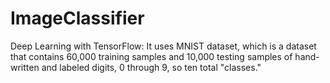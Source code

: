 # ImageClassifier
Deep Learning with TensorFlow:
It uses MNIST dataset, which is a dataset that contains 60,000 training samples and 10,000 testing samples of hand-written and labeled digits, 0 through 9, so ten total "classes."
